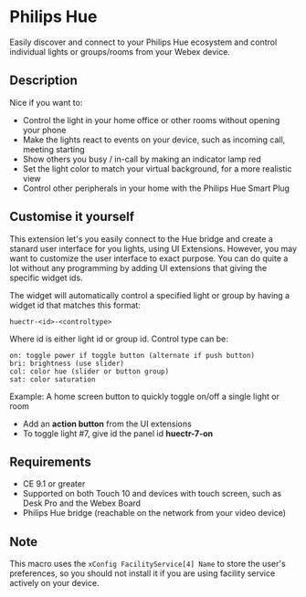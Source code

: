 # Philips Hue

Easily discover and connect to your Philips Hue ecosystem and control individual lights
or groups/rooms from your Webex device.

<!-- ![Quiet Mode](quietmode.png) -->

## Description


Nice if you want to:

* Control the light in your home office or other rooms without opening your phone
* Make the lights react to events on your device, such as incoming call, meeting starting
* Show others you busy / in-call by making an indicator lamp red
* Set the light color to match your virtual background, for a more realistic view
* Control other peripherals in your home with the Philips Hue Smart Plug


## Customise it yourself

This extension let's you easily connect to the Hue bridge and create a stanard user interface for you lights,
using UI Extensions. However, you may want to customize the user interface to exact purpose. You can do quite a
lot without any programming by adding UI extensions that giving the specific widget ids.

The widget will automatically control a specified light or group by having a widget id that matches this format:

```
huectr-<id>-<controltype>
```

Where id is either light id or group id. Control type can be:

```
on: toggle power if toggle button (alternate if push button)
bri: brightness (use slider)
col: color hue (slider or button group)
sat: color saturation
```

Example: A home screen button to quickly toggle on/off a single light or room

* Add an **action button** from the UI extensions
* To toggle light #7, give id the panel id **huectr-7-on**


## Requirements

* CE 9.1 or greater
* Supported on both Touch 10 and devices with touch screen, such as Desk Pro and the Webex Board
* Philips Hue bridge (reachable on the network from your video device)

## Note

This macro uses the `xConfig FacilityService[4] Name` to store the user's preferences, so you should not install it if you are using facility service actively on your device.
